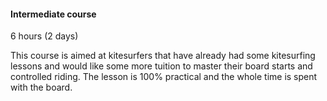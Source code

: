 #### Intermediate course

6 hours (2 days)

This course is aimed at kitesurfers that have already had some kitesurfing lessons and would like some more tuition to master their board starts and controlled riding. The lesson is 100% practical and the whole time is spent with the board.